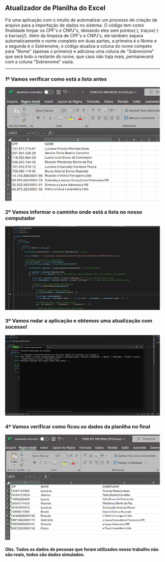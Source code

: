 ## Atualizador de Planilha do Excel
Fiz uma aplicação com o intuito de automatizar um processo de criação de arquivo para a importação de dados no sistema. 
O código tem como finalidade limpar os CPF's e CNPJ"s, deixando eles sem pontos(.), traços(-) e barras(/). Além da limpeza 
de CPF's e CNPJ's, ele também separa automaticamente o nome completo em duas partes, a primeira é o Nome e a segunda é o 
Sobrenome, o código atualiza a coluna do nome competo para "Nome" (apenas o primeiro) e adiciona uma coluna de "Sobrenome" 
que será todo o restante do nome, que caso não haja mais, permanecerá com a coluna "Sobrenome" vazia. 

---

### 1º Vamos verificar como está a lista antes  

![Minha Imagem](https://github.com/ReginaPompeo/Atualizador_Excel/blob/01fe8d9c68c17be120382df3737f5bebd38b3199/assets/Planilha_Antes.png)  


### 2º Vamos informar o caminho onde está a lista no nosso computador  

![Minha Imagem](https://github.com/ReginaPompeo/Atualizador_Excel/blob/01fe8d9c68c17be120382df3737f5bebd38b3199/assets/Definicao_Caminho.png)  


### 3º Vamos rodar a aplicação e obtemos uma atualização com sucesso!  

![Minha Imagem](https://github.com/ReginaPompeo/Atualizador_Excel/blob/01fe8d9c68c17be120382df3737f5bebd38b3199/assets/Sucesso_Atualizacao.png)  


### 4º Vamos verificar como ficou os dados da planilha no final  

![Minha Imagem](https://github.com/ReginaPompeo/Atualizador_Excel/blob/01fe8d9c68c17be120382df3737f5bebd38b3199/assets/Planilha_Atualizada_Sucesso.png)  



#### Obs. Todos os dados de pessoas que foram utilizados nesse trabalho não são reais, todos são dados simulados.

